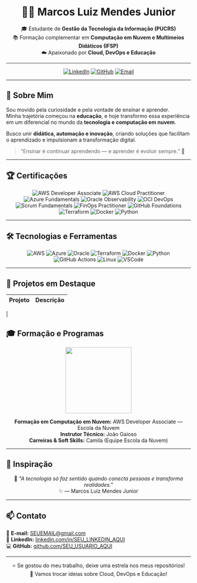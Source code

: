 <!-- =========================================
🌩️ PORTFÓLIO DE MARCOS LUIZ MENDES JUNIOR
========================================= -->

<div align="center">

# 👨‍💻 Marcos Luiz Mendes Junior

🎓 Estudante de **Gestão da Tecnologia da Informação (PUCRS)**  
📚 Formação complementar em **Computação em Nuvem e Multimeios Didáticos (IFSP)**  
☁️ Apaixonado por **Cloud, DevOps e Educação**

---

[![LinkedIn](https://img.shields.io/badge/LinkedIn-0077B5?style=for-the-badge&logo=linkedin&logoColor=white)](SEU_LINKEDIN_AQUI)
[![GitHub](https://img.shields.io/badge/GitHub-181717?style=for-the-badge&logo=github&logoColor=white)](https://github.com/SEU_USUARIO_AQUI)
[![Email](https://img.shields.io/badge/Email-D14836?style=for-the-badge&logo=gmail&logoColor=white)](mailto:SEUEMAIL@gmail.com)

</div>

---

## 🧠 Sobre Mim

Sou movido pela curiosidade e pela vontade de ensinar e aprender.  
Minha trajetória começou na **educação**, e hoje transformo essa experiência em um diferencial no mundo da **tecnologia e computação em nuvem**.  

Busco unir **didática, automação e inovação**, criando soluções que facilitam o aprendizado e impulsionam a transformação digital.  
> “Ensinar é continuar aprendendo — e aprender é evoluir sempre.” 🚀

---

## 🏆 Certificações

<div align="center">

![AWS Developer Associate](https://img.shields.io/badge/AWS-Developer_Associate-FF9900?style=for-the-badge&logo=amazon-aws&logoColor=white)
![AWS Cloud Practitioner](https://img.shields.io/badge/AWS-Cloud_Practitioner-232F3E?style=for-the-badge&logo=amazon-aws&logoColor=white)
![Azure Fundamentals](https://img.shields.io/badge/Azure-Fundamentals-0078D4?style=for-the-badge&logo=microsoftazure&logoColor=white)
![Oracle Observability](https://img.shields.io/badge/OCI-Observability_Professional-F80000?style=for-the-badge&logo=oracle&logoColor=white)
![OCI DevOps](https://img.shields.io/badge/OCI-DevOps_Professional-F80000?style=for-the-badge&logo=oracle&logoColor=white)
![Scrum Fundamentals](https://img.shields.io/badge/Scrum-Fundamentals-009FDA?style=for-the-badge&logo=scrumalliance&logoColor=white)
![FinOps Practitioner](https://img.shields.io/badge/FinOps-Practitioner-0061F2?style=for-the-badge&logo=finopsfoundation&logoColor=white)
![GitHub Foundations](https://img.shields.io/badge/GitHub-Foundations-181717?style=for-the-badge&logo=github&logoColor=white)
![Terraform](https://img.shields.io/badge/Terraform-Practitioner-623CE4?style=for-the-badge&logo=terraform&logoColor=white)
![Docker](https://img.shields.io/badge/Docker-Essentials-2496ED?style=for-the-badge&logo=docker&logoColor=white)
![Python](https://img.shields.io/badge/Python-Developer-3776AB?style=for-the-badge&logo=python&logoColor=white)

</div>

---

## 🛠️ Tecnologias e Ferramentas

<div align="center">

![AWS](https://img.shields.io/badge/AWS-FF9900?style=for-the-badge&logo=amazon-aws&logoColor=white)
![Azure](https://img.shields.io/badge/Azure-0078D4?style=for-the-badge&logo=microsoftazure&logoColor=white)
![Oracle](https://img.shields.io/badge/Oracle-F80000?style=for-the-badge&logo=oracle&logoColor=white)
![Terraform](https://img.shields.io/badge/Terraform-623CE4?style=for-the-badge&logo=terraform&logoColor=white)
![Docker](https://img.shields.io/badge/Docker-2496ED?style=for-the-badge&logo=docker&logoColor=white)
![Python](https://img.shields.io/badge/Python-3776AB?style=for-the-badge&logo=python&logoColor=white)
![GitHub Actions](https://img.shields.io/badge/GitHub_Actions-2088FF?style=for-the-badge&logo=githubactions&logoColor=white)
![Linux](https://img.shields.io/badge/Linux-FCC624?style=for-the-badge&logo=linux&logoColor=black)
![VSCode](https://img.shields.io/badge/VSCode-007ACC?style=for-the-badge&logo=visualstudiocode&logoColor=white)

</div>

---

## 💼 Projetos em Destaque

| Projeto | Descrição |
|:--|:--|
| 

## 🎓 Formação e Programas

<div align="center">
<img src="https://escoladanuvem.org/wp-content/uploads/2022/11/logo-escola-da-nuvem.svg" width="180"/>

**Formação em Computação em Nuvem:** AWS Developer Associate — Escola da Nuvem  
**Instrutor Técnico:** João Gaioso  
**Carreiras & Soft Skills:** Camila (Equipe Escola da Nuvem)
</div>

---

## 💬 Inspiração

<div align="center">

🧩 *"A tecnologia só faz sentido quando conecta pessoas e transforma realidades."*  
✨ — Marcos Luiz Mendes Junior  

</div>

---

## 📫 Contato

📧 **E-mail:** SEUEMAIL@gmail.com  
💼 **LinkedIn:** [linkedin.com/in/SEU_LINKEDIN_AQUI](https://linkedin.com/in/SEU_LINKEDIN_AQUI)  
💻 **GitHub:** [github.com/SEU_USUARIO_AQUI](https://github.com/SEU_USUARIO_AQUI)

---

<div align="center">
  
⭐ Se gostou do meu trabalho, deixe uma estrela nos meus repositórios!  
💬 Vamos trocar ideias sobre Cloud, DevOps e Educação!

</div>
